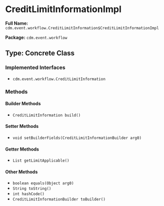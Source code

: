 # CreditLimitInformationImpl

**Full Name:** `cdm.event.workflow.CreditLimitInformation$CreditLimitInformationImpl`

**Package:** `cdm.event.workflow`

## Type: Concrete Class

### Implemented Interfaces

- `cdm.event.workflow.CreditLimitInformation`

### Methods

#### Builder Methods

- `CreditLimitInformation build()`

#### Setter Methods

- `void setBuilderFields(CreditLimitInformationBuilder arg0)`

#### Getter Methods

- `List getLimitApplicable()`

#### Other Methods

- `boolean equals(Object arg0)`
- `String toString()`
- `int hashCode()`
- `CreditLimitInformationBuilder toBuilder()`

